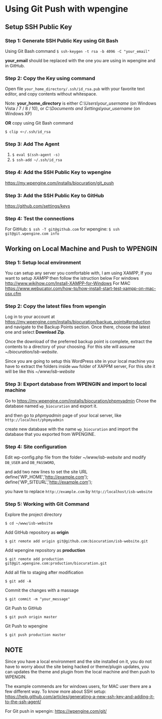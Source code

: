 # Using Git Push with wpengine


## Setup SSH Public Key

### Step 1: Generate SSH Public Key using Git Bash
Using Git Bash command
`$ ssh-keygen -t rsa -b 4096 -C "your_email"`

**your_email** should be replaced with the one you are using in wpengine and in GitHub.


### Step 2: Copy the Key using command

Open file `your_home_directory/.ssh/id_rsa.pub` with your favorite text editor, and copy contents without whitespace.

Note: **your_home_directory** is either *C:\Users\your_username* (on Windows Vista / 7 / 8 / 10), or *C:\Documents and Settings\your_username* (on Windows XP)

**OR** copy using Git Bash command

`$ clip <~/.ssh/id_rsa`


### Step 3: Add The Agent
1. `$ eval $(ssh-agent -s)`
2. `$ ssh-add ~/.ssh/id_rsa`


### Step 4: Add the SSH Public Key to wpengine
https://my.wpengine.com/installs/biocuration/git_push


### Step 3: Add the SSH Public Key to GitHub
https://github.com/settings/keys


### Step 4: Test the connections
For GitHub: `$ ssh -T git@github.com` for wpengine: `$ ssh git@git.wpengine.com info`



## Working on Local Machine and Push to WPENGIN

### Step 1: Setup local environment
You can setup any server you comfortable with, I am using XAMPP, If you want to setup *XAMPP* then follow the istruction below
For windows http://www.wikihow.com/Install-XAMPP-for-Windows
For MAC https://www.webucator.com/how-to/how-install-start-test-xampp-on-mac-osx.cfm

### Step 2: Copy the latest files from wpengin
Log in to your account at https://my.wpengine.com/installs/biocuration/backup_points#production and navigate to the Backup Points section. Once there, choose the latest one and select **Download Zip**.

Once the download of the preferred backup point is complete, extract the contents to a directory of your choosing. For this site will assume *~/biocuration/isb-website*.


Since you are going to setup this WordPress site in your local machine you have to extract the folders inside `www` folder of XAPPM server, For this site it will be like this *~/www/isb-website*


### Step 3: Export database from WPENGIN and import to local machine
Go to 
https://my.wpengine.com/installs/biocuration/phpmyadmin
Chose the database named `wp_biocuration` and export it.

and then go to *phpmyadmin* page of your local server, like `http://localhost/phpmyadmin`

create new database with the name `wp_biocuration` and import the database that you exported from WPENGINE.


### Step 4: Site configuration
Edit wp-config.php file from the folder *~/www/isb-website* and modify `DB_USER` and `DB_PASSWORD`,

and add two new lines to set the site URL
define('WP_HOME','http://example.com');
define('WP_SITEURL','http://example.com');

you have to replace `http://example.com` by `http://localhost/isb-website`


### Step 5: Working with Git Command
Explore the project directory

`$ cd ~/www/isb-website` 


Add GitHub repository as **origin**

`$ git remote add origin git@github.com:biocuration/isb-website.git`


Add wpengine repository as **production**

`$ git remote add production git@git.wpengine.com:production/biocuration.git`


Add all file to staging after modification

`$ git add -A`


Commit the changes with a massage

`$ git commit -m "your_message"`


Git Push to GitHub

`$ git push origin master`


Git Push to wpengine

`$ git push production master`



## NOTE

Since you have a local environment and the site installed on it, you do not have to worry about the site being hacked or theme/plugin updates, you can updates the theme and plugin from the local machine and then push to WPENGIN.

The example commends are for windows users, for MAC user there are a few different way.
To know more about SSH setup: https://help.github.com/articles/generating-a-new-ssh-key-and-adding-it-to-the-ssh-agent/

For Git push in wpengin: https://wpengine.com/git/